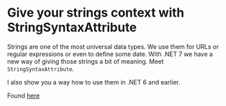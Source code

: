 # Give your strings context with StringSyntaxAttribute

Strings are one of the most universal data types. We use them for URLs or regular expressions or even to define some date. With .NET 7 we have a new way of giving those strings a bit of meaning. Meet `StringSyntaxAttribute`.

I also show you a way how to use them in .NET 6 and earlier.

Found [here](https://steven-giesel.com/blogPost/d2b2fc18-ca4c-4879-b87f-a1d36f435805)